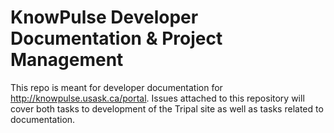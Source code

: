 # KnowPulse Developer Documentation & Project Management

This repo is meant for developer documentation for http://knowpulse.usask.ca/portal. Issues attached to this repository will cover both tasks to development of the Tripal site as well as tasks related to documentation.
